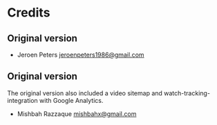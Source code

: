 Credits
=======

Original version
----------------
* Jeroen Peters <jeroenpeters1986@gmail.com>

Original version
----------------
The original version also included a video sitemap and 
watch-tracking-integration with Google Analytics. 
* Mishbah Razzaque <mishbahx@gmail.com>

